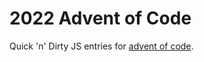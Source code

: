 # 2022 Advent of Code

Quick 'n' Dirty JS entries for [advent of code](https://adventofcode.com/2022).
